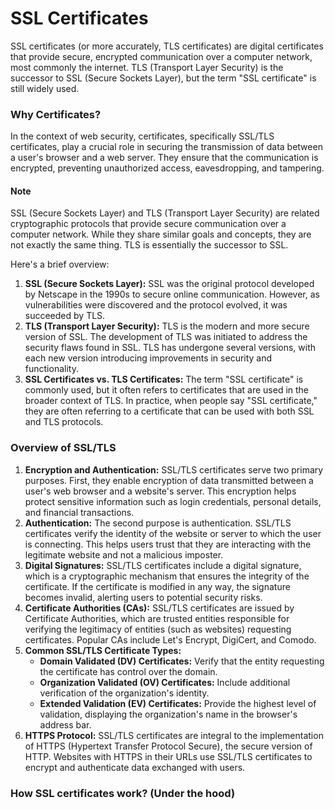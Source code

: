# SSL Certificates

SSL certificates (or more accurately, TLS certificates) are digital certificates that provide secure, encrypted communication over a computer network, most commonly the internet. TLS (Transport Layer Security) is the successor to SSL (Secure Sockets Layer), but the term "SSL certificate" is still widely used.

### **Why Certificates?**

In the context of web security, certificates, specifically SSL/TLS certificates, play a crucial role in securing the transmission of data between a user's browser and a web server. They ensure that the communication is encrypted, preventing unauthorized access, eavesdropping, and tampering.

#### Note

SSL (Secure Sockets Layer) and TLS (Transport Layer Security) are related cryptographic protocols that provide secure communication over a computer network. While they share similar goals and concepts, they are not exactly the same thing. TLS is essentially the successor to SSL.

Here's a brief overview:

1. **SSL (Secure Sockets Layer):** SSL was the original protocol developed by Netscape in the 1990s to secure online communication. However, as vulnerabilities were discovered and the protocol evolved, it was succeeded by TLS.
2. **TLS (Transport Layer Security):** TLS is the modern and more secure version of SSL. The development of TLS was initiated to address the security flaws found in SSL. TLS has undergone several versions, with each new version introducing improvements in security and functionality.
3. **SSL Certificates vs. TLS Certificates:** The term "SSL certificate" is commonly used, but it often refers to certificates that are used in the broader context of TLS. In practice, when people say "SSL certificate," they are often referring to a certificate that can be used with both SSL and TLS protocols.

### Overview of SSL/TLS

1. **Encryption and Authentication:** SSL/TLS certificates serve two primary purposes. First, they enable encryption of data transmitted between a user's web browser and a website's server. This encryption helps protect sensitive information such as login credentials, personal details, and financial transactions.
2. **Authentication:** The second purpose is authentication. SSL/TLS certificates verify the identity of the website or server to which the user is connecting. This helps users trust that they are interacting with the legitimate website and not a malicious imposter.
3. **Digital Signatures:** SSL/TLS certificates include a digital signature, which is a cryptographic mechanism that ensures the integrity of the certificate. If the certificate is modified in any way, the signature becomes invalid, alerting users to potential security risks.
4. **Certificate Authorities (CAs):** SSL/TLS certificates are issued by Certificate Authorities, which are trusted entities responsible for verifying the legitimacy of entities (such as websites) requesting certificates. Popular CAs include Let's Encrypt, DigiCert, and Comodo.
5. **Common SSL/TLS Certificate Types:**
   * **Domain Validated (DV) Certificates:** Verify that the entity requesting the certificate has control over the domain.
   * **Organization Validated (OV) Certificates:** Include additional verification of the organization's identity.
   * **Extended Validation (EV) Certificates:** Provide the highest level of validation, displaying the organization's name in the browser's address bar.
6. **HTTPS Protocol:** SSL/TLS certificates are integral to the implementation of HTTPS (Hypertext Transfer Protocol Secure), the secure version of HTTP. Websites with HTTPS in their URLs use SSL/TLS certificates to encrypt and authenticate data exchanged with users.

### How SSL certificates work? (Under the hood)
